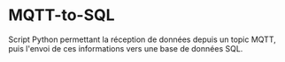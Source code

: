 # MQTT-to-SQL
Script Python permettant la réception de données depuis un topic MQTT, puis l'envoi de ces informations vers une base de données SQL.
